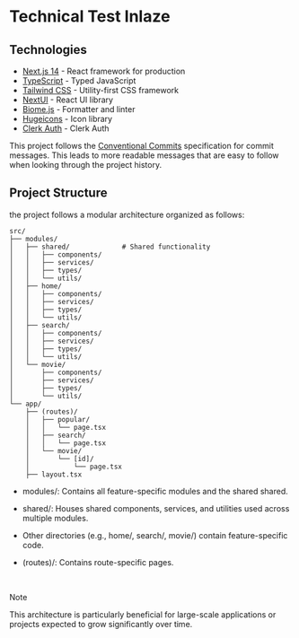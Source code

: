 # Technical Test Inlaze

## Technologies

- [Next.js 14](https://nextjs.org/) - React framework for production
- [TypeScript](https://www.typescriptlang.org/) - Typed JavaScript
- [Tailwind CSS](https://tailwindcss.com/) - Utility-first CSS framework
- [NextUI](https://nextui.org/) - React UI library
- [Biome.js](https://biomejs.dev/) - Formatter and linter
- [Hugeicons](https://hugeicons.com/) - Icon library
- [Clerk Auth](https://clerk.com/) - Clerk Auth


This project follows the [Conventional Commits](https://www.conventionalcommits.org/) specification for commit messages. This leads to more readable messages that are easy to follow when looking through the project history. 

## Project Structure

the project follows a modular architecture organized as follows:

```
src/
├── modules/
│   ├── shared/             # Shared functionality
│   │   ├── components/
│   │   ├── services/
│   │   ├── types/
│   │   └── utils/
│   ├── home/
│   │   ├── components/
│   │   ├── services/
│   │   ├── types/
│   │   └── utils/
│   ├── search/
│   │   ├── components/
│   │   ├── services/
│   │   ├── types/
│   │   └── utils/
│   └── movie/
│       ├── components/
│       ├── services/
│       ├── types/
│       └── utils/
└── app/
    ├── (routes)/
    │   ├── popular/
    │   │   └── page.tsx
    │   ├── search/
    │   │   └── page.tsx
    │   └── movie/
    │       └── [id]/
    │           └── page.tsx
    ├── layout.tsx
```

- modules/: Contains all feature-specific modules and the shared shared.

- shared/: Houses shared components, services, and utilities used across multiple modules.

- Other directories (e.g., home/, search/, movie/) contain feature-specific code.

- (routes)/: Contains route-specific pages.
<br/>

> [!NOTE]
> This architecture is particularly beneficial for large-scale applications or projects expected to grow significantly over time.
